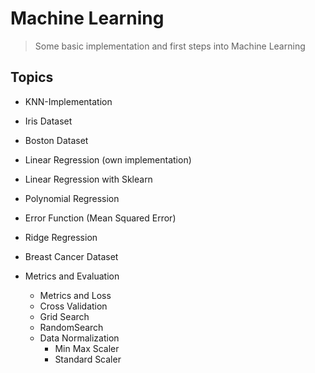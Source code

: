 # Machine Learning

> Some basic implementation and first steps into Machine Learning

## Topics

* KNN-Implementation
* Iris Dataset
* Boston Dataset
* Linear Regression (own implementation)
* Linear Regression with Sklearn
* Polynomial Regression
* Error Function (Mean Squared Error)
* Ridge Regression
* Breast Cancer Dataset

* Metrics and Evaluation
	* Metrics and Loss
	* Cross Validation
	* Grid Search
	* RandomSearch
	* Data Normalization
		* Min Max Scaler
		* Standard Scaler
